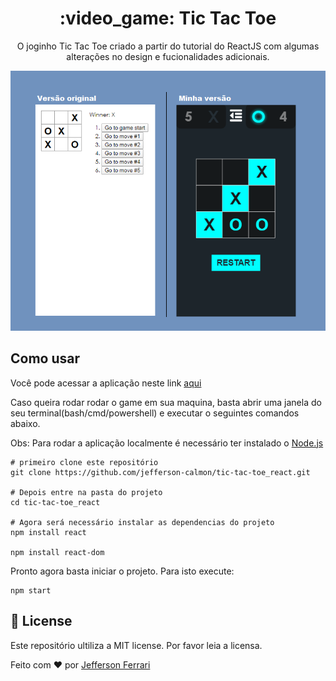 <div align="center">
    <h1>:video_game: Tic Tac Toe</h1>


<p>
    O joginho Tic Tac Toe criado a partir do tutorial do ReactJS com algumas alterações no design e fucionalidades adicionais.
</p>

<img src="images/tictactoe-banner.png"  />

</div>

## Como usar

Você pode acessar a aplicação neste link [aqui](https://jefferson-calmon.github.io/portfolio)

Caso queira rodar rodar o game em sua maquina, basta abrir uma janela do seu terminal(bash/cmd/powershell) e executar o seguintes comandos abaixo.

Obs: Para rodar a aplicação localmente é necessário ter instalado o [Node.js](https://nodejs.org/en/download/)

```shell
# primeiro clone este repositório
git clone https://github.com/jefferson-calmon/tic-tac-toe_react.git

# Depois entre na pasta do projeto
cd tic-tac-toe_react

# Agora será necessário instalar as dependencias do projeto
npm install react

npm install react-dom

```

Pronto agora basta iniciar o projeto. Para isto execute:

```
npm start
```

## :scroll: License

Este repositório ultiliza a MIT license. Por favor leia a licensa.

Feito com :heart: por [Jefferson Ferrari](htt)